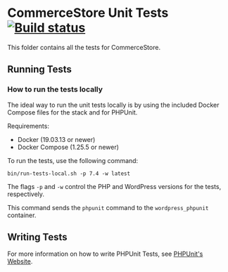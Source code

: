 # CommerceStore Unit Tests [![Build status](https://badge.buildkite.com/e318e1649f3a28f4029272231b926126d5664837d575cd507a.svg)](https://buildkite.com/sandhills-development-llc/commercestore)


This folder contains all the tests for CommerceStore.

## Running Tests
### How to run the tests locally
The ideal way to run the unit tests locally is by using the included Docker Compose files for the stack and for PHPUnit.

Requirements:
- Docker (19.03.13 or newer)
- Docker Compose (1.25.5 or newer)

To run the tests, use the following command:
```
bin/run-tests-local.sh -p 7.4 -w latest
```

The flags `-p` and `-w` control the PHP and WordPress versions for the tests, respectively.

This command sends the `phpunit` command to the `wordpress_phpunit` container.

## Writing Tests
For more information on how to write PHPUnit Tests, see [PHPUnit's Website](http://www.phpunit.de/manual/3.6/en/writing-tests-for-phpunit.html).
